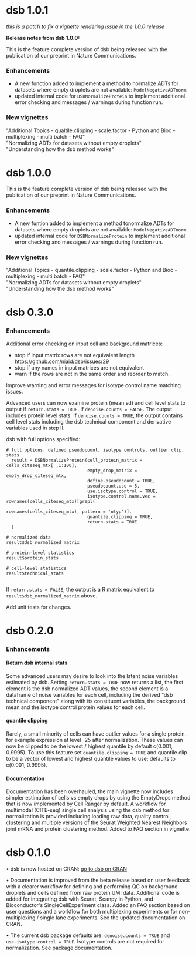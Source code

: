 # dsb 1.0.1 

*this is a patch to fix a vignette rendering issue in the 1.0.0 release*  

**Release notes from dsb 1.0.0:**

This is the feature complete version of dsb being released with the publication of our preprint in Nature Communications.

### Enhancements  

- A new function added to implement a method to normalize ADTs for datasets where empty droplets are not available: `ModelNegativeADTnorm`.  
- updated internal code for `DSBNormalizeProtein` to implement additional error checking and messages / warnings during function run.  

### New vignettes
"Additional Topics - qualtile.clipping - scale.factor - Python and Bioc - multiplexing - multi batch - FAQ"  
"Normalizing ADTs for datasets without empty droplets"  
"Understanding how the dsb method works"  

# dsb 1.0.0 

This is the feature complete version of dsb being released with the publication of our preprint in Nature Communications. 

### Enhancements  

- A new funtion added to implement a method tonormalize ADTs for datasets where empty droplets are not available: `ModelNegativeADTnorm`.  
- updated internal code for `DSBNormalizeProtein` to implement additional error checking and messages / warnings during function run.  

### New vignettes
"Additional Topics - quantile.clipping - scale.factor - Python and Bioc - multiplexing - multi batch - FAQ"  
"Normalizing ADTs for datasets without empty droplets"  
"Understanding how the dsb method works"  



# dsb 0.3.0 

### Enhancements  

Additional error checking on input cell and background matrices:  
 - stop if input matrix rows are not equivalent length https://github.com/niaid/dsb/issues/29
 - stop if any names in input matrices are not equivalent  
 - warn if the rows are not in the same order and reorder to match.  

Improve warning and error messages for isotype control name matching issues.

Advanced users can now examine protein (mean sd) and cell level stats to output if `return.stats = TRUE`. If `denoise.counts = FALSE`. The output includes protein level stats. If `denoise.counts = TRUE`, the output contains cell level stats including the dsb technical component and derivative variables used in step II.  

dsb with full options specified: 

```
# full options: defined pseudocount, isotype controls, outlier clip, stats
  result = DSBNormalizeProtein(cell_protein_matrix = cells_citeseq_mtx[ ,1:100],
                               empty_drop_matrix = empty_drop_citeseq_mtx,
                               define.pseudocount = TRUE,
                               pseudocount.use = 5,
                               use.isotype.control = TRUE,
                               isotype.control.name.vec = rownames(cells_citeseq_mtx)[grepl(
                                                          rownames(cells_citeseq_mtx), pattern = 'otyp')],
                               quantile.clipping = TRUE,
                               return.stats = TRUE
  )
  
# normalized data 
result$dsb_normalized_matrix

# protein-level statistics
result$protein_stats

# cell-level statistics
result$technical_stats


```
If `return.stats = FALSE`, the output is a R matrix equivalent to `result$dsb_normalized_matrix` above. 


Add unit tests for changes.

# dsb 0.2.0

### Enhancements  

#### Return dsb internal stats  
Some advanced users may desire to look into the latent noise variables estimated by dsb. Setting `return.stats = TRUE` now returns a list, the first element is the dsb normalized ADT values, the second element is a dataframe of noise variables for each cell, including the derived "dsb technical component" along with its constituent variables, the background mean and the isotype control protein values for each cell.  

#### quantile clipping  
Rarely, a small minority of cells can have outlier values for a single protein, for example expression at level -25 after normalization. These values can now be clipped to be the lowest / highest quantile by default c(0.001, 0.9995). To use this feature set `quantile.clipping = TRUE` and quantile.clip to be a vector of lowest and highest quantile values to use; defaults to c(0.001, 0.9995).  

#### Documentation  
Documentation has been overhauled, the main vignette now includes simpler estimation of cells vs empty drops by using the EmptyDrops method that is now implemented by Cell Ranger by default. A workflow for multimodal (CITE-seq) single cell analysis using the dsb method for normalization is provided including loading raw data, quality control, clustering and multiple versions of the Seurat Weighted Nearest Neighbors joint mRNA and protein clustering method. Added to FAQ section in vignette. 

# dsb 0.1.0

• dsb is now hosted on CRAN: [go to dsb on CRAN](https://CRAN.R-project.org/package=dsb)

• Documentation is improved from the beta release based on user feedback with a clearer workflow for defining and performing QC on background droplets and cells defined from raw protein UMI data. Additional code is added for integrating dsb with Seurat, Scanpy in Python, and  Bioconductor's SingleCellExperiment class. Added an FAQ section based on user questions and a workflow for both multiplexing experiments or for non-multiplexing / single lane experiments. See the updated documentation on CRAN.

• The current dsb package defaults are: `denoise.counts = TRUE` and `use.isotype.control = TRUE`. Isotype controls are not required for normalization. See package documentation.  

